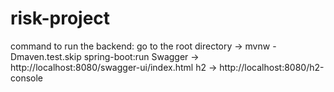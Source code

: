 # risk-project

command to run the backend:
go to the root directory -> mvnw -Dmaven.test.skip spring-boot:run
Swagger -> http://localhost:8080/swagger-ui/index.html
h2 -> http://localhost:8080/h2-console
